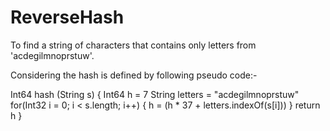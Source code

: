 # ReverseHash
 To find a string of characters that contains only letters from 'acdegilmnoprstuw'.
 
 Considering the hash is defined by following pseudo code:- 
 
 Int64 hash (String s) {
    Int64 h = 7
    String letters = "acdegilmnoprstuw"
    for(Int32 i = 0; i < s.length; i++) {
        h = (h * 37 + letters.indexOf(s[i]))
    }
    return h
}
